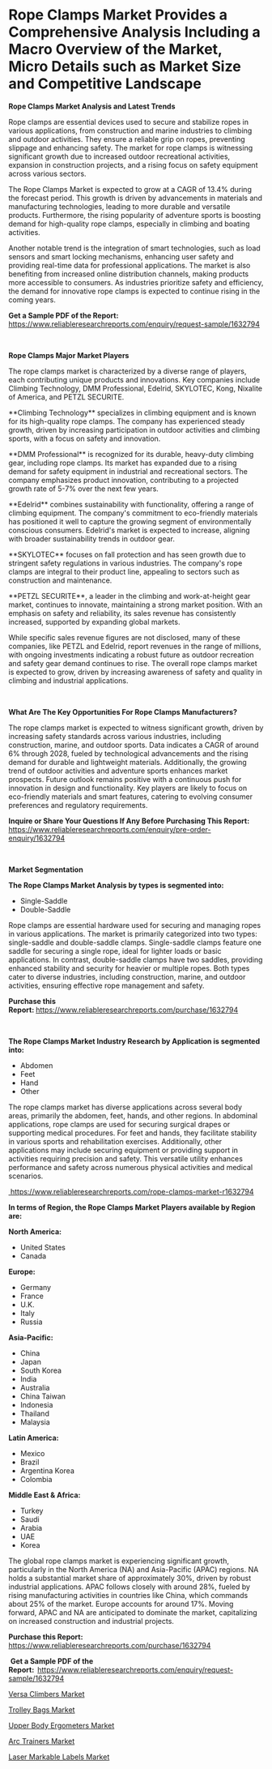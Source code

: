 <p><h1>Rope Clamps Market Provides a Comprehensive Analysis Including a Macro Overview of the Market, Micro Details such as Market Size and Competitive Landscape</h1></p><p><strong>Rope Clamps Market Analysis and Latest Trends</strong></p>
<p><p>Rope clamps are essential devices used to secure and stabilize ropes in various applications, from construction and marine industries to climbing and outdoor activities. They ensure a reliable grip on ropes, preventing slippage and enhancing safety. The market for rope clamps is witnessing significant growth due to increased outdoor recreational activities, expansion in construction projects, and a rising focus on safety equipment across various sectors.</p><p>The Rope Clamps Market is expected to grow at a CAGR of 13.4% during the forecast period. This growth is driven by advancements in materials and manufacturing technologies, leading to more durable and versatile products. Furthermore, the rising popularity of adventure sports is boosting demand for high-quality rope clamps, especially in climbing and boating activities. </p><p>Another notable trend is the integration of smart technologies, such as load sensors and smart locking mechanisms, enhancing user safety and providing real-time data for professional applications. The market is also benefiting from increased online distribution channels, making products more accessible to consumers. As industries prioritize safety and efficiency, the demand for innovative rope clamps is expected to continue rising in the coming years.</p></p>
<p><strong>Get a Sample PDF of the Report:&nbsp;</strong> <a href="https://www.reliableresearchreports.com/enquiry/request-sample/1632794?utm_campaign=113&utm_medium=2&utm_source=Github&utm_content=ia&utm_term=08022025&utm_id=rope-clamps">https://www.reliableresearchreports.com/enquiry/request-sample/1632794</a></p>
<p>&nbsp;</p>
<p><strong>Rope Clamps Major Market Players</strong></p>
<p><p>The rope clamps market is characterized by a diverse range of players, each contributing unique products and innovations. Key companies include Climbing Technology, DMM Professional, Edelrid, SKYLOTEC, Kong, Nixalite of America, and PETZL SECURITE.</p><p>**Climbing Technology** specializes in climbing equipment and is known for its high-quality rope clamps. The company has experienced steady growth, driven by increasing participation in outdoor activities and climbing sports, with a focus on safety and innovation.</p><p>**DMM Professional** is recognized for its durable, heavy-duty climbing gear, including rope clamps. Its market has expanded due to a rising demand for safety equipment in industrial and recreational sectors. The company emphasizes product innovation, contributing to a projected growth rate of 5-7% over the next few years.</p><p>**Edelrid** combines sustainability with functionality, offering a range of climbing equipment. The company's commitment to eco-friendly materials has positioned it well to capture the growing segment of environmentally conscious consumers. Edelrid's market is expected to increase, aligning with broader sustainability trends in outdoor gear.</p><p>**SKYLOTEC** focuses on fall protection and has seen growth due to stringent safety regulations in various industries. The company's rope clamps are integral to their product line, appealing to sectors such as construction and maintenance.</p><p>**PETZL SECURITE**, a leader in the climbing and work-at-height gear market, continues to innovate, maintaining a strong market position. With an emphasis on safety and reliability, its sales revenue has consistently increased, supported by expanding global markets.</p><p>While specific sales revenue figures are not disclosed, many of these companies, like PETZL and Edelrid, report revenues in the range of millions, with ongoing investments indicating a robust future as outdoor recreation and safety gear demand continues to rise. The overall rope clamps market is expected to grow, driven by increasing awareness of safety and quality in climbing and industrial applications.</p></p>
<p>&nbsp;</p>
<p><strong>What Are The Key Opportunities For Rope Clamps Manufacturers?</strong></p>
<p><p>The rope clamps market is expected to witness significant growth, driven by increasing safety standards across various industries, including construction, marine, and outdoor sports. Data indicates a CAGR of around 6% through 2028, fueled by technological advancements and the rising demand for durable and lightweight materials. Additionally, the growing trend of outdoor activities and adventure sports enhances market prospects. Future outlook remains positive with a continuous push for innovation in design and functionality. Key players are likely to focus on eco-friendly materials and smart features, catering to evolving consumer preferences and regulatory requirements.</p></p>
<p><strong>Inquire or Share Your Questions If Any Before Purchasing This Report:</strong> <a href="https://www.reliableresearchreports.com/enquiry/pre-order-enquiry/1632794?utm_campaign=113&utm_medium=2&utm_source=Github&utm_content=ia&utm_term=08022025&utm_id=rope-clamps">https://www.reliableresearchreports.com/enquiry/pre-order-enquiry/1632794</a></p>
<p>&nbsp;</p>
<p><strong>Market Segmentation</strong></p>
<p><strong>The Rope Clamps Market Analysis by types is segmented into:</strong></p>
<p><ul><li>Single-Saddle</li><li>Double-Saddle</li></ul></p>
<p><p>Rope clamps are essential hardware used for securing and managing ropes in various applications. The market is primarily categorized into two types: single-saddle and double-saddle clamps. Single-saddle clamps feature one saddle for securing a single rope, ideal for lighter loads or basic applications. In contrast, double-saddle clamps have two saddles, providing enhanced stability and security for heavier or multiple ropes. Both types cater to diverse industries, including construction, marine, and outdoor activities, ensuring effective rope management and safety.</p></p>
<p><strong>Purchase this Report:&nbsp;</strong><a href="https://www.reliableresearchreports.com/purchase/1632794?utm_campaign=113&utm_medium=2&utm_source=Github&utm_content=ia&utm_term=08022025&utm_id=rope-clamps">https://www.reliableresearchreports.com/purchase/1632794</a></p>
<p>&nbsp;</p>
<p><strong>The Rope Clamps Market Industry Research by Application is segmented into:</strong></p>
<p><ul><li>Abdomen</li><li>Feet</li><li>Hand</li><li>Other</li></ul></p>
<p><p>The rope clamps market has diverse applications across several body areas, primarily the abdomen, feet, hands, and other regions. In abdominal applications, rope clamps are used for securing surgical drapes or supporting medical procedures. For feet and hands, they facilitate stability in various sports and rehabilitation exercises. Additionally, other applications may include securing equipment or providing support in activities requiring precision and safety. This versatile utility enhances performance and safety across numerous physical activities and medical scenarios.</p></p>
<p><a href="https://www.reliableresearchreports.com/rope-clamps-market-r1632794?utm_campaign=113&utm_medium=2&utm_source=Github&utm_content=ia&utm_term=08022025&utm_id=rope-clamps">&nbsp;https://www.reliableresearchreports.com/rope-clamps-market-r1632794</a></p>
<p><strong>In terms of Region, the Rope Clamps Market Players available by Region are:</strong></p>
<p>
    <p> <strong> North America: </strong>
        <ul>
            <li>United States</li>
            <li>Canada</li>
        </ul>
        </p> 
    <p> <strong> Europe: </strong>
        <ul>
            <li>Germany</li>
            <li>France</li>
            <li>U.K.</li>
            <li>Italy</li>
            <li>Russia</li>
        </ul>
        </p> 
    <p> <strong> Asia-Pacific: </strong>
        <ul>
            <li>China</li>
            <li>Japan</li>
            <li>South Korea</li>
            <li>India</li>
            <li>Australia</li>
            <li>China Taiwan</li>
            <li>Indonesia</li>
            <li>Thailand</li>
            <li>Malaysia</li>
        </ul>
        </p> 
    <p> <strong> Latin America: </strong>
        <ul>
            <li>Mexico</li>
            <li>Brazil</li>
            <li>Argentina Korea</li>
            <li>Colombia</li>
        </ul>
        </p> 
    <p> <strong> Middle East & Africa: </strong>
        <ul>
            <li>Turkey</li>
            <li>Saudi</li>
            <li>Arabia</li>
            <li>UAE</li>
            <li>Korea</li>
        </ul>
    </p>
    </p>
<p><p>The global rope clamps market is experiencing significant growth, particularly in the North America (NA) and Asia-Pacific (APAC) regions. NA holds a substantial market share of approximately 30%, driven by robust industrial applications. APAC follows closely with around 28%, fueled by rising manufacturing activities in countries like China, which commands about 25% of the market. Europe accounts for around 17%. Moving forward, APAC and NA are anticipated to dominate the market, capitalizing on increased construction and industrial projects.</p></p>
<p><strong>Purchase this Report: </strong><a href="https://www.reliableresearchreports.com/purchase/1632794?utm_campaign=113&utm_medium=2&utm_source=Github&utm_content=ia&utm_term=08022025&utm_id=rope-clamps">https://www.reliableresearchreports.com/purchase/1632794</a></p>
<p>&nbsp;<strong>Get a Sample PDF of the Report:&nbsp;&nbsp;</strong><a href="https://www.reliableresearchreports.com/enquiry/request-sample/1632794?utm_campaign=113&utm_medium=2&utm_source=Github&utm_content=ia&utm_term=08022025&utm_id=rope-clamps">https://www.reliableresearchreports.com/enquiry/request-sample/1632794</a></p>
<p><strong></strong></p>
<p><p><a href="https://github.com/ajatawlasta/Market-Research-Report-List-1/blob/main/versa-climbers-market.md?utm_campaign=113&utm_medium=2&utm_source=Github&utm_content=ia&utm_term=08022025&utm_id=rope-clamps">Versa Climbers Market</a></p><p><a href="https://github.com/hunanuzmez/Market-Research-Report-List-1/blob/main/trolley-bags-market.md?utm_campaign=113&utm_medium=2&utm_source=Github&utm_content=ia&utm_term=08022025&utm_id=rope-clamps">Trolley Bags Market</a></p><p><a href="https://github.com/mriwacraane/Market-Research-Report-List-1/blob/main/upper-body-ergometers-market.md?utm_campaign=113&utm_medium=2&utm_source=Github&utm_content=ia&utm_term=08022025&utm_id=rope-clamps">Upper Body Ergometers Market</a></p><p><a href="https://github.com/benhaeneye/Market-Research-Report-List-1/blob/main/arc-trainers-market.md?utm_campaign=113&utm_medium=2&utm_source=Github&utm_content=ia&utm_term=08022025&utm_id=rope-clamps">Arc Trainers Market</a></p><p><a href="https://github.com/chikenmhamdi/Market-Research-Report-List-1/blob/main/laser-markable-labels-market.md?utm_campaign=113&utm_medium=2&utm_source=Github&utm_content=ia&utm_term=08022025&utm_id=rope-clamps">Laser Markable Labels Market</a></p></p>
